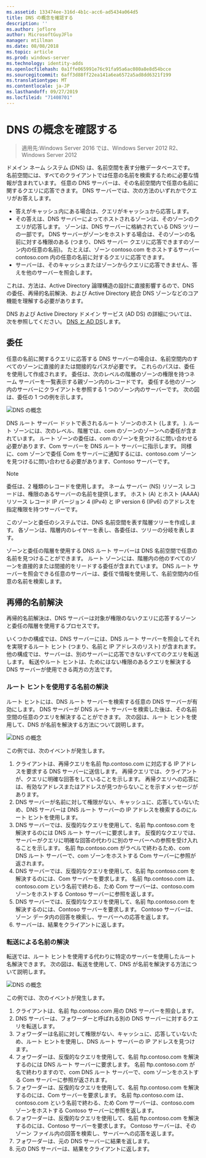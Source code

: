 ```yaml
---
ms.assetid: 133474ee-316d-4b1c-acc6-ad5434a064d5
title: DNS の概念を確認する
description: ''
ms.author: joflore
author: MicrosoftGuyJFlo
manager: mtillman
ms.date: 08/08/2018
ms.topic: article
ms.prod: windows-server
ms.technology: identity-adds
ms.openlocfilehash: 0a1ffe065991e76c91fa95a6ac080a8e8d54bcce
ms.sourcegitcommit: 6aff3d88ff22ea141a6ea6572a5ad8dd6321f199
ms.translationtype: MT
ms.contentlocale: ja-JP
ms.lasthandoff: 09/27/2019
ms.locfileid: "71408701"
---
```

# <a name="reviewing-dns-concepts"></a>DNS の概念を確認する

>適用先:Windows Server 2016 では、Windows Server 2012 R2、Windows Server 2012

ドメイン ネーム システム (DNS) は、名前空間を表す分散データベースです。 名前空間には、すべてのクライアントでは任意の名前を検索するために必要な情報が含まれています。 任意の DNS サーバーは、その名前空間内で任意の名前に関するクエリに応答できます。 DNS サーバーでは、次の方法のいずれかでクエリがお答えします。  
  
- 答えがキャッシュ内にある場合は、クエリがキャッシュから応答します。  
- その答えは、DNS サーバーによってホストされるゾーンは、そのゾーンのクエリが応答します。 ゾーンは、DNS サーバーに格納されている DNS ツリーの一部です。 DNS サーバーがゾーンをホストする場合は、そのゾーンの名前に対する権限のある (つまり、DNS サーバー クエリに応答できますのゾーン内の任意の名前)。 たとえば、ゾーン contoso.com をホストするサーバー contoso.com 内の任意の名前に対するクエリに応答できます。  
- サーバーは、そのキャッシュまたはゾーンからクエリに応答できません、答えを他のサーバーを照会します。  

これは、方法は、Active Directory 論理構造の設計に直接影響するので、DNS の委任、再帰的名前解決、および Active Directory 統合 DNS ゾーンなどのコア機能を理解する必要があります。  
  
DNS および Active Directory ドメイン サービス (AD DS) の詳細については、次を参照してください。 [DNS と AD DS](../../ad-ds/plan/DNS-and-AD-DS.md)します。  
  
## <a name="delegation"></a>委任

任意の名前に関するクエリに応答する DNS サーバーの場合は、名前空間内のすべてのゾーンに直接的または間接的なパスが必要です。 これらのパスは、委任を使用して作成されます。 委任は、次のレベルの階層のゾーンの権限を持つネーム サーバーを一覧表示する親ゾーン内のレコードです。 委任する他のゾーン内のサーバーにクライアントを参照する 1 つのゾーン内のサーバーです。 次の図は、委任の 1 つの例を示します。  
  
![DNS の概念](../../media/Reviewing-DNS-Concepts/0c24b576-d41a-4e5d-ad3d-6be81e095835.gif)  
  
DNS ルート サーバー ドットで表されるルート ゾーンのホスト (します。 ). ルート ゾーンには、次のレベル、階層では、com のゾーンのゾーンへの委任が含まれています。 ルート ゾーンの委任は、com のゾーンを見つけるに問い合わせる必要があります、Com サーバーを DNS ルート サーバーに指示します。 同様に、com ゾーンで委任 Com をサーバーに通知するには、contoso.com ゾーンを見つけるに問い合わせる必要があります、Contoso サーバーです。  
  
> [!NOTE]  
> 委任は、2 種類のレコードを使用します。 ネーム サーバー (NS) リソース レコードは、権限のあるサーバーの名前を提供します。 ホスト (A) とホスト (AAAA) リソース レコード IP バージョン 4 (IPv4) と IP version 6 (IPv6) のアドレスを指定権限を持つサーバーです。  
  
このゾーンと委任のシステムでは、DNS 名前空間を表す階層ツリーを作成します。 各ゾーンは、階層内のレイヤーを表し、各委任は、ツリーの分岐を表します。  
  
ゾーンと委任の階層を使用する DNS ルート サーバーは DNS 名前空間で任意の名前を見つけることができます。 ルート ゾーンには、階層内の他のすべてのゾーンを直接的または間接的をリードする委任が含まれています。 DNS ルート サーバーを照会できる任意のサーバーは、委任で情報を使用して、名前空間内の任意の名前を検索します。  
  
## <a name="recursive-name-resolution"></a>再帰的名前解決

再帰的名前解決は、DNS サーバーは対象が権限のないクエリに応答するゾーンと委任の階層を使用するプロセスです。  
  
いくつかの構成では、DNS サーバーには、DNS ルート サーバーを照会してそれを実現するルート ヒント (つまり、名前と IP アドレスのリスト) が含まれます。 他の構成では、サーバーは、別のサーバーに応答できないすべてのクエリを転送します。 転送やルート ヒントは、ためにはない権限のあるクエリを解決する DNS サーバーが使用できる両方の方法です。  
  
### <a name="resolving-names-by-using-root-hints"></a>ルート ヒントを使用する名前の解決

ルート ヒントには、DNS ルート サーバーを検索する任意の DNS サーバーが有効にします。 DNS サーバーが DNS ルート サーバーを検索した後は、その名前空間の任意のクエリを解決することができます。 次の図は、ルート ヒントを使用して、DNS が名前を解決する方法について説明します。  
  
![DNS の概念](../../media/Reviewing-DNS-Concepts/1c044845-b104-4262-a7af-474ba3558a85.gif)  
  
この例では、次のイベントが発生します。  
  
1. クライアントは、再帰クエリを名前 ftp.contoso.com に対応する IP アドレスを要求する DNS サーバーに送信します。 再帰クエリでは、クライアントが、クエリに明確な回答をしていることを示します。 再帰クエリへの応答には、有効なアドレスまたはアドレスが見つからないことを示すメッセージがあります。  
2. DNS サーバーが名前に対して権限がない、キャッシュに、応答していないため、DNS サーバーは DNS ルート サーバーの IP アドレスを検索するのにルート ヒントを使用します。  
3. DNS サーバーでは、反復的なクエリを使用して、名前 ftp.contoso.com を解決するのには DNS ルート サーバーに要求します。 反復的なクエリでは、サーバーがクエリに明確な回答の代わりに別のサーバーへの参照を受け入れることを示します。 名前 ftp.contoso.com がラベルで終わるため、com DNS ルート サーバーで、com ゾーンをホストする Com サーバーに参照が返されます。  
4. DNS サーバーでは、反復的なクエリを使用して、名前 ftp.contoso.com を解決するのには、Com サーバーを要求します。 名前 ftp.contoso.com は、contoso.com という名前で終わる、ため Com サーバーは、contoso.com ゾーンをホストする Contoso サーバーに参照を返します。  
5. DNS サーバーでは、反復的なクエリを使用して、名前 ftp.contoso.com を解決するのには、Contoso サーバーを要求します。 Contoso サーバーは、ゾーン データ内の回答を検索し、サーバーへの応答を返します。  
6. サーバーは、結果をクライアントに返します。  
  
### <a name="resolving-names-by-using-forwarding"></a>転送による名前の解決

転送では、ルート ヒントを使用する代わりに特定のサーバーを使用したルート名解決できます。 次の図は、転送を使用して、DNS が名前を解決する方法について説明します。  
  
![DNS の概念](../../media/Reviewing-DNS-Concepts/05bc2eb0-1033-4e53-ae30-244fa247d000.gif)  
  
この例では、次のイベントが発生します。  
  
1. クライアントは、名前 ftp.contoso.com 用の DNS サーバーを照会します。  
2. DNS サーバーは、フォワーダーと呼ばれる別の DNS サーバーに対するクエリを転送します。  
3. フォワーダーは名前に対して権限がない、キャッシュに、応答していないため、ルート ヒントを使用し、DNS ルート サーバーの IP アドレスを見つけます。  
4. フォワーダーは、反復的なクエリを使用して、名前 ftp.contoso.com を解決するのには DNS ルート サーバーに要求します。 名前 ftp.contoso.com が名で終わりますので、com DNS ルート サーバーで、com ゾーンをホストする Com サーバーに参照が返されます。  
5. フォワーダーは、反復的なクエリを使用して、名前 ftp.contoso.com を解決するのには、Com サーバーを要求します。 名前 ftp.contoso.com は、contoso.com という名前で終わる、ため Com サーバーは、contoso.com ゾーンをホストする Contoso サーバーに参照を返します。  
6. フォワーダーは、反復的なクエリを使用して、名前 ftp.contoso.com を解決するのには、Contoso サーバーを要求します。 Contoso サーバーは、そのゾーン ファイル内の回答を検索し、サーバーへの応答を返します。  
7. フォワーダーは、元の DNS サーバーに結果を返します。  
8. 元の DNS サーバーは、結果をクライアントに返します。  
